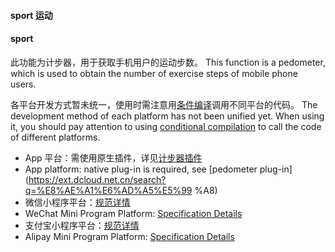 #### sport 运动
#### sport

此功能为计步器，用于获取手机用户的运动步数。
This function is a pedometer, which is used to obtain the number of exercise steps of mobile phone users.

各平台开发方式暂未统一，使用时需注意用[条件编译](https://uniapp.dcloud.io/platform)调用不同平台的代码。
The development method of each platform has not been unified yet. When using it, you should pay attention to using [conditional compilation](https://uniapp.dcloud.io/platform) to call the code of different platforms.

- App 平台：需使用原生插件，详见[计步器插件](https://ext.dcloud.net.cn/search?q=%E8%AE%A1%E6%AD%A5%E5%99%A8)
- App platform: native plug-in is required, see [pedometer plug-in](https://ext.dcloud.net.cn/search?q=%E8%AE%A1%E6%AD%A5%E5%99 %A8)
- 微信小程序平台：[规范详情](https://developers.weixin.qq.com/miniprogram/dev/api/open-api/werun/wx.getWeRunData.html)
- WeChat Mini Program Platform: [Specification Details](https://developers.weixin.qq.com/miniprogram/dev/api/open-api/werun/wx.getWeRunData.html)
- 支付宝小程序平台：[规范详情](https://docs.alipay.com/mini/api/gxuu7v)
- Alipay Mini Program Platform: [Specification Details](https://docs.alipay.com/mini/api/gxuu7v)
